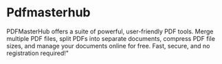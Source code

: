 # Pdfmasterhub
PDFMasterHub offers a suite of powerful, user-friendly PDF tools. Merge multiple PDF files, split PDFs into separate documents, compress PDF file sizes, and manage your documents online for free. Fast, secure, and no registration required!"
